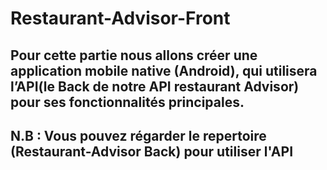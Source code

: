 # Restaurant-Advisor-Front

## Pour cette partie nous allons créer une application mobile native (Android), qui utilisera l’API(le Back de notre API restaurant Advisor) pour ses fonctionnalités principales.

## N.B : Vous pouvez régarder le repertoire **(Restaurant-Advisor Back)** pour utiliser l'API
